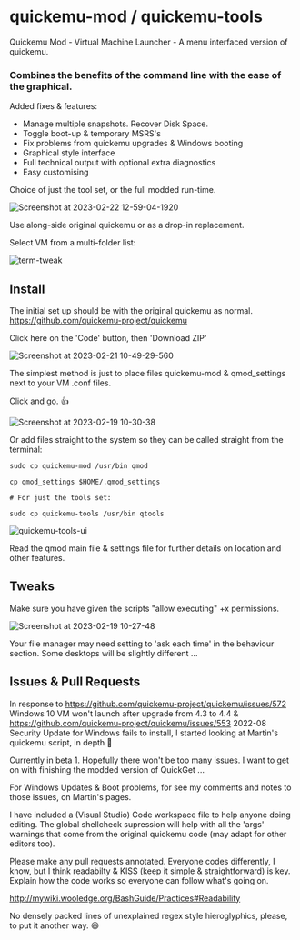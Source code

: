 # quickemu-mod  / quickemu-tools
Quickemu Mod - Virtual Machine Launcher  -  A menu interfaced version of quickemu.

### Combines the benefits of the command line with the ease of the graphical.

Added fixes & features:

- Manage multiple snapshots. Recover Disk Space. 
- Toggle boot-up & temporary MSRS's 
- Fix problems from quickemu upgrades & Windows booting 
- Graphical style interface 
- Full technical output with optional extra diagnostics 
- Easy customising

Choice of just the tool set, or the full modded run-time.

![Screenshot at 2023-02-22 12-59-04-1920](https://user-images.githubusercontent.com/3956806/220619057-f63883d2-4d0d-4130-94e1-d444f1567be4.jpg)

Use along-side original quickemu or as a drop-in replacement.  

Select VM from a multi-folder list: 

![term-tweak](https://user-images.githubusercontent.com/3956806/219943219-ddbe3547-bcd6-4d48-afb0-b549c4810a9c.png)

## Install

The initial set up should be with the original quickemu as normal.  https://github.com/quickemu-project/quickemu

Click here on the 'Code' button, then 'Download ZIP'

![Screenshot at 2023-02-21 10-49-29-560](https://user-images.githubusercontent.com/3956806/220318265-e05b5f26-54b6-49e7-bc60-79df14b08a89.png) 

The simplest method is just to place files quickemu-mod & qmod_settings next to your VM .conf files.

Click and go. 👍

![Screenshot at 2023-02-19 10-30-38](https://user-images.githubusercontent.com/3956806/219940035-9d4df156-8309-4845-8432-05941749dda1.png)

Or add files straight to the system so they can be called straight from the terminal:
```
sudo cp quickemu-mod /usr/bin qmod

cp qmod_settings $HOME/.qmod_settings

# For just the tools set:

sudo cp quickemu-tools /usr/bin qtools

```

![quickemu-tools-ui](https://user-images.githubusercontent.com/3956806/222104440-7f347c2a-d912-4c54-aa24-e38fa05e61a7.png)

Read the qmod main file & settings file for further details on location and other features.


## Tweaks

Make sure you have given the scripts "allow executing" +x permissions.  

![Screenshot at 2023-02-19 10-27-48](https://user-images.githubusercontent.com/3956806/219940371-fb1b778c-3bbc-4739-bdad-caee87a29d18.jpg)

Your file manager may need setting to 'ask each time' in the behaviour section.  Some desktops will be slightly different ...



## Issues & Pull Requests

In response to https://github.com/quickemu-project/quickemu/issues/572  Windows 10 VM won't launch after upgrade from 4.3 to 4.4 &  https://github.com/quickemu-project/quickemu/issues/553  2022-08 Security Update for Windows fails to install, I started looking at Martin's quickemu script, in depth  :rofl:

Currently in beta 1.  Hopefully there won't be too many issues. I want to get on with finishing the modded version of QuickGet ...

For Windows Updates & Boot problems, for see my comments and notes to those issues, on Martin's pages.

I have included a (Visual Studio) Code workspace file to help anyone doing editing. The global shellcheck supression will help with all the 'args' warnings that come from the original quickemu code  (may adapt for other editors too).

Please make any pull requests annotated. Everyone codes differently, I know, but I think readabilty & KISS (keep it simple & straightforward) is key. Explain how the code works so everyone can follow what's going on.

http://mywiki.wooledge.org/BashGuide/Practices#Readability 

No densely packed lines of unexplained regex style hieroglyphics, please, to put it another way. 😃
